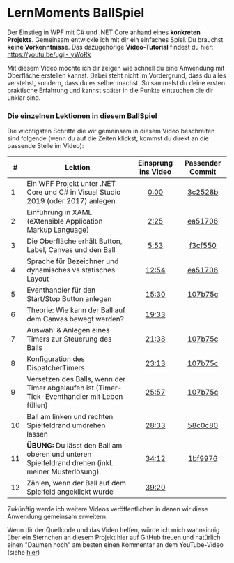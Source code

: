 # LernMoments BallSpiel
Der Einstieg in WPF mit C# und .NET Core anhand eines **konkreten Projekts**. Gemeinsam entwickle ich mit dir ein einfaches Spiel. Du brauchst **keine Vorkenntnisse**. Das dazugehörige **Video-Tutorial** findest du hier: https://youtu.be/ugji-_yWoRk

Mit diesem Video möchte ich dir zeigen wie schnell du eine Anwendung mit Oberfläche erstellen kannst. Dabei steht nicht im Vordergrund, dass du alles verstehst, sondern, dass du es selber machst. So sammelst du deine ersten praktische Erfahrung und kannst später in die Punkte eintauchen die dir unklar sind.

### Die einzelnen Lektionen in diesem BallSpiel
Die wichtigsten Schritte die wir gemeinsam in diesem Video beschreiten sind folgende (wenn du auf die Zeiten klickst, kommst du direkt an die passende Stelle im Video):

|#|Lektion|Einsprung ins Video|Passender Commit|
|---|---|:---:|:---:|
|1|Ein WPF Projekt unter .NET Core und C# in Visual Studio 2019 (oder 2017) anlegen|[0:00](https://youtu.be/ugji-_yWoRk)|[3c2528b](https://github.com/LernMoment/ballspiel/commit/3c2528be37fd72d7fd708aa8dea0b598246f281f)|
|2|Einführung in XAML (eXtensible Application Markup Language)|[2:25](https://youtu.be/ugji-_yWoRk?t=145)|[ea51706](https://github.com/LernMoment/ballspiel/commit/ea51706de9a81bf7756801429262ecc06e0bc08e)|
|3|Die Oberfläche erhält Button, Label, Canvas und den Ball|[5:53](https://youtu.be/ugji-_yWoRk?t=353)|[f3cf550](https://github.com/LernMoment/ballspiel/commit/f3cf55096c402d522684accd0d94affebebfe986)|
|4|Sprache für Bezeichner und dynamisches vs statisches Layout|[12:54](https://youtu.be/ugji-_yWoRk?t=774)|[ea51706](https://github.com/LernMoment/ballspiel/commit/ea51706de9a81bf7756801429262ecc06e0bc08e)|
|5|Eventhandler für den Start/Stop Button anlegen|[15:30](https://youtu.be/ugji-_yWoRk?t=930)|[107b75c](https://github.com/LernMoment/ballspiel/commit/107b75c3edd9d6400a235a95f27f94f9ed8aa100)|
|6|Theorie: Wie kann der Ball auf dem Canvas bewegt werden?|[19:33](https://youtu.be/ugji-_yWoRk?t=1173)||
|7|Auswahl & Anlegen eines Timers zur Steuerung des Balls|[21:38](https://youtu.be/ugji-_yWoRk?t=1298)|[107b75c](https://github.com/LernMoment/ballspiel/commit/107b75c3edd9d6400a235a95f27f94f9ed8aa100)|
|8|Konfiguration des DispatcherTimers|[23:13](https://youtu.be/ugji-_yWoRk?t=1393)|[107b75c](https://github.com/LernMoment/ballspiel/commit/107b75c3edd9d6400a235a95f27f94f9ed8aa100)|
|9|Versetzen des Balls, wenn der Timer abgelaufen ist (Timer-Tick-Eventhandler mit Leben füllen)|[25:57](https://youtu.be/ugji-_yWoRk?t=1557)|[107b75c](https://github.com/LernMoment/ballspiel/commit/107b75c3edd9d6400a235a95f27f94f9ed8aa100)|
|10|Ball am linken und rechten Spielfeldrand umdrehen lassen|[28:33](https://youtu.be/ugji-_yWoRk?t=1713)|[58c0c80](https://github.com/LernMoment/ballspiel/commit/58c0c805906f994cc597f096e75316da5e0d936a)
|11|**ÜBUNG:** Du lässt den Ball am oberen und unteren Spielfeldrand drehen (inkl. meiner Musterlösung).|[34:12](https://youtu.be/ugji-_yWoRk?t=2052)|[1bf9976](https://github.com/LernMoment/ballspiel/commit/1bf9976978446391edce2f6dcc5b53f544f5ee90)|
|12|Zählen, wenn der Ball auf dem Spielfeld angeklickt wurde|[39:20](https://youtu.be/ugji-_yWoRk?t=2360)||

Zukünftig werde ich weitere Videos veröffentlichen in denen wir diese Anwendung gemeinsam erweitern.

Wenn dir der Quellcode und das Video helfen, würde ich mich wahnsinnig über ein Sternchen an diesem Projekt hier auf GitHub freuen und natürlich einen "Daumen hoch" am besten einen Kommentar an dem YouTube-Video (siehe [hier](https://youtu.be/ugji-_yWoRk))
